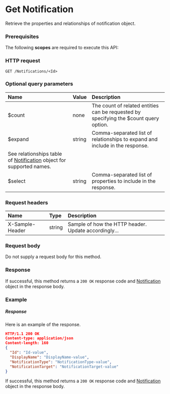 # Get Notification

Retrieve the properties and relationships of notification object.
### Prerequisites
The following **scopes** are required to execute this API: 
### HTTP request
<!-- { "blockType": "ignored" } -->
```http
GET /Notifications/<Id>
```
### Optional query parameters
|Name|Value|Description|
|:---------------|:--------|:-------|
|$count|none|The count of related entities can be requested by specifying the $count query option.|
|$expand|string|Comma-separated list of relationships to expand and include in the response. 
See relationships table of [Notification](../resources/notification.md) object for supported names. |
|$select|string|Comma-separated list of properties to include in the response.|

### Request headers
| Name       | Type | Description|
|:-----------|:------|:----------|
| X-Sample-Header  | string  | Sample of how the HTTP header. Update accordingly...|

### Request body
Do not supply a request body for this method.
### Response
If successful, this method returns a `200 OK` response code and [Notification](../resources/notification.md) object in the response body.
### Example
##### Response
Here is an example of the response.
<!-- {
  "blockType": "response",
  "truncated": false,
  "@odata.type": "notification"
} -->
```json
HTTP/1.1 200 OK
Content-type: application/json
Content-length: 160
{
  "Id": "Id-value",
  "DisplayName": "DisplayName-value",
  "NotificationType": "NotificationType-value",
  "NotificationTarget": "NotificationTarget-value"
}
```
If successful, this method returns a `200 OK` response code and [Notification](../resources/notification.md) object in the response body.

<!-- uuid: 7f155ba6-331b-4a61-a817-0fd660a316f5
2015-10-16 09:51:11 UTC -->
<!-- {
  "type": "#page.annotation",
  "description": "Get Notification",
  "keywords": "",
  "section": "documentation",
  "tocPath": ""
}-->